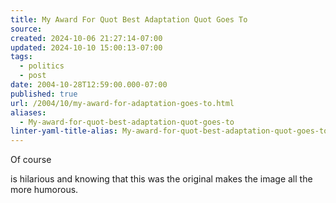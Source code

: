 ```yaml
---
title: My Award For Quot Best Adaptation Quot Goes To
source: 
created: 2024-10-06 21:27:14-07:00
updated: 2024-10-10 15:00:13-07:00
tags:
  - politics
  - post
date: 2004-10-28T12:59:00.000-07:00
published: true
url: /2004/10/my-award-for-adaptation-goes-to.html
aliases:
  - My-award-for-quot-best-adaptation-quot-goes-to
linter-yaml-title-alias: My-award-for-quot-best-adaptation-quot-goes-to
---
```



<!-- ![](run_liberal_run.jpg) -->
  
Of course 
<!-- [the original](http://www.hosstyle.com/Goofy%20shit/images/godkills.jpg) -->
is hilarious and knowing that this was the original makes the image all the more humorous.
